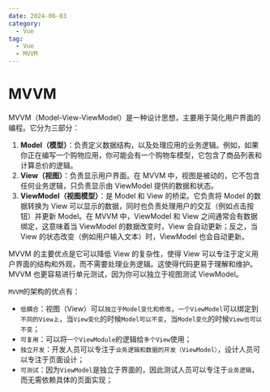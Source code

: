 ```yaml
---
date: 2024-06-03
category:
  - Vue
tag:
  - Vue
  - MVVM
---
```


# MVVM

MVVM（Model-View-ViewModel）是一种设计思想，主要用于简化用户界面的编程。它分为三部分：

1. **Model（模型）**：负责定义数据结构，以及处理应用的业务逻辑。例如，如果你正在编写一个购物应用，你可能会有一个购物车模型，它包含了商品列表和计算总价的逻辑。
2. **View（视图）**：负责显示用户界面。在 MVVM 中，视图是被动的，它不包含任何业务逻辑，只负责显示由 ViewModel 提供的数据和状态。
3. **ViewModel（视图模型）**：是 Model 和 View 的桥梁。它负责将 Model 的数据转换为 View 可以显示的数据，同时也负责处理用户的交互（例如点击按钮）并更新 Model。在 MVVM 中，ViewModel 和 View 之间通常会有数据绑定，这意味着当 ViewModel 的数据改变时，View 会自动更新；反之，当 View 的状态改变（例如用户输入文本）时，ViewModel 也会自动更新。

MVVM 的主要优点是它可以降低 View 的复杂性，使得 View 可以专注于定义用户界面的结构和外观，而不需要处理业务逻辑。这使得代码更易于理解和维护。MVVM 也更容易进行单元测试，因为你可以独立于视图测试 ViewModel。

`MVVM`的架构的优点有：

- `低耦合`：视图（View）可以`独立于Model变化和修改`，`一个ViewModel`可以绑定到`不同的View上`，当`View变化`的时候`Model可以不变`，当`Model变化`的时候`View也可以不变`；
- `可复用`：可以将`一个ViewModule`的逻辑给`多个View`使用；
- `独立开发`：开发人员可以专注于`业务逻辑和数据的开发（ViewModel）`，设计人员可以专注于页面设计；
- `可测试`：因为`ViewModel`是独立于界面的，因此测试人员可以专注于`业务逻辑`，而无需依赖具体的页面实现；

